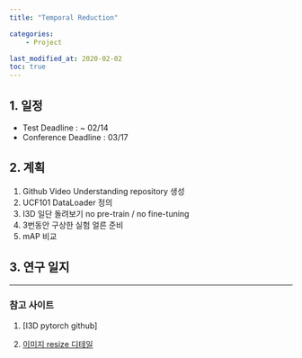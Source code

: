 ```yaml
---
title: "Temporal Reduction"

categories:
    - Project

last_modified_at: 2020-02-02
toc: true
---
```


## 1. 일정

- Test Deadline : ~ 02/14
- Conference Deadline : 03/17

## 2. 계획

1. Github Video Understanding repository 생성
2. UCF101 DataLoader 정의
3. I3D 일단 돌려보기 no pre-train / no fine-tuning
4. 3번동안 구상한 실험 얼른 준비
5. mAP 비교

## 3. 연구 일지



<hr>

### 참고 사이트

1. [I3D pytorch github]

2. [이미지 resize 디테일](https://076923.github.io/posts/Python-opencv-8/)
